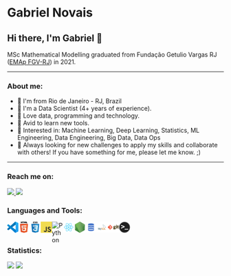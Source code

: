 <h1>Gabriel Novais</h1>

## Hi there, I'm Gabriel 👋 

MSc Mathematical Modelling graduated from Fundação Getulio Vargas RJ ([EMAp FGV-RJ](https://emap.fgv.br/posgraduacao/mestrado-em-modelagem-matematica)) in 2021. 

---
### About me:

- 🏡 I'm from Rio de Janeiro - RJ, Brazil
- 🔭 I'm a Data Scientist (4+ years of experience). 
- 🎲 Love data, programming and technology. 
- 🌱 Avid to learn new tools. 
- 🤔 Interested in: Machine Learning, Deep Learning, Statistics, ML Engineering, Data Engineering, Big Data, Data Ops
- 🐧 Always looking for new challenges to apply my skills and collaborate with others! If you have something for me, please let me know. ;)

-----


### Reach me on:

<div>
    <a href="mailto:gabrieel.novais@gmail.com" target="_blank">
        <img src="https://img.shields.io/badge/Gmail-D14836?style=for-the-badge&logo=gmail&logoColor=white" target="_blank"/>
    </a>
    <a href="https://www.linkedin.com/in/novaisgabriel/" target="_blank">
        <img src="https://img.shields.io/badge/LinkedIn-0077B5?style=for-the-badge&logo=linkedin&logoColor=white" target="_blank"/>
    </a>
</div>  
 
 ### Languages and Tools:
 
<img align="left" alt="Visual Studio Code" width="26px" src="https://raw.githubusercontent.com/github/explore/80688e429a7d4ef2fca1e82350fe8e3517d3494d/topics/visual-studio-code/visual-studio-code.png" />
<img align="left" alt="HTML5" width="26px" src="https://raw.githubusercontent.com/github/explore/80688e429a7d4ef2fca1e82350fe8e3517d3494d/topics/html/html.png" />
<img align="left" alt="CSS3" width="26px" src="https://raw.githubusercontent.com/github/explore/80688e429a7d4ef2fca1e82350fe8e3517d3494d/topics/css/css.png" />
<img align="left" alt="JavaScript" width="26px" src="https://raw.githubusercontent.com/github/explore/80688e429a7d4ef2fca1e82350fe8e3517d3494d/topics/javascript/javascript.png" />
<img align="left" alt="Python" width="26px" src="https://user-images.githubusercontent.com/16562208/217266146-f645f630-8e4a-49c0-a1c5-a8fd9778ff5f.png" />
<img align="left" alt="React" width="26px" src="https://raw.githubusercontent.com/github/explore/80688e429a7d4ef2fca1e82350fe8e3517d3494d/topics/react/react.png" />
<img align="left" alt="Node.js" width="26px" src="https://raw.githubusercontent.com/github/explore/80688e429a7d4ef2fca1e82350fe8e3517d3494d/topics/nodejs/nodejs.png" />
<img align="left" alt="SQL" width="26px" src="https://raw.githubusercontent.com/github/explore/80688e429a7d4ef2fca1e82350fe8e3517d3494d/topics/sql/sql.png" />
<img align="left" alt="MySQL" width="26px" src="https://raw.githubusercontent.com/github/explore/80688e429a7d4ef2fca1e82350fe8e3517d3494d/topics/mysql/mysql.png" />
<img align="left" alt="Git" width="26px" src="https://raw.githubusercontent.com/github/explore/80688e429a7d4ef2fca1e82350fe8e3517d3494d/topics/git/git.png" />
<img align="left" alt="Terminal" width="26px" src="https://raw.githubusercontent.com/github/explore/80688e429a7d4ef2fca1e82350fe8e3517d3494d/topics/terminal/terminal.png" />

<br />
<br />

### Statistics:
<div>
    <img height="200em" src="https://github-readme-stats.vercel.app/api/top-langs/?username=NovaisGabriel&layout=compact&langs_count=10&theme=light&bg_color=00000000&hide_border=true"/>
    <img height="200em" src="https://github-readme-stats.vercel.app/api?username=NovaisGabriel&show_icons=true&theme=light&include_all_commits=true&count_private=true&bg_color=00000000&hide_border=true"/>
</div>

